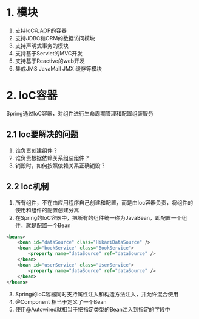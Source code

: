 # 1. 模块
1. 支持IoC和AOP的容器
2. 支持JDBC和ORM的数据访问模块
3. 支持声明式事务的模块
4. 支持基于Servlet的MVC开发
5. 支持基于Reactive的web开发
6. 集成JMS JavaMail JMX 缓存等模块

# 2. IoC容器
Spring通过IoC容器，对组件进行生命周期管理和配置组装服务  
## 2.1 Ioc要解决的问题
1. 谁负责创建组件？
2. 谁负责根据依赖关系组装组件？
3. 销毁时，如何按照依赖关系正确销毁？
## 2.2 Ioc机制
1. 所有组件，不在由应用程序自己创建和配置，而是由Ioc容器负责，将组件的使用和组件的配置创建分离
2. 在Spring的IoC容器中，把所有的组件统一称为JavaBean，即配置一个组件，就是配置一个Bean
```xml
<beans>
    <bean id="dataSource" class="HikariDataSource" />
    <bean id="bookService" class="BookService">
        <property name="dataSource" ref="dataSource" />
    </bean>
    <bean id="userService" class="UserService">
        <property name="dataSource" ref="dataSource" />
    </bean>
</beans>
```
3. Spring的IoC容器同时支持属性注入和构造方法注入，并允许混合使用
4. @Component 相当于定义了一个Bean
5. 使用@Autowired就相当于把指定类型的Bean注入到指定的字段中










